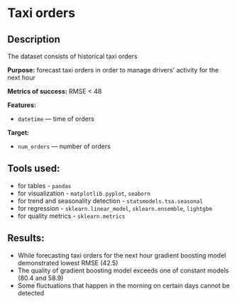 # Taxi orders

## Description

The dataset consists of historical taxi orders

**Purpose:** forecast taxi orders in order to manage drivers' activity for the next hour

**Metrics of success:** RMSE < 48

**Features:** 
- `datetime` — time of orders

**Target:** 
- `num_orders` — number of orders

## Tools used:
- for tables - `pandas`
- for visualization - `matplotlib.pyplot`, `seaborn`
- for trend and seasonality detection - `statsmodels.tsa.seasonal`
- for regression - `sklearn.linear_model`, `sklearn.ensemble`, `lightgbm`
- for quality metrics - `sklearn.metrics`

## Results:
- While forecasting taxi orders for the next hour gradient boosting model demonstrated lowest RMSE (42.5)
- The quality of gradient boosting model exceeds one of constant models (80.4 and 58.9)
- Some fluctuations that happen in the morning on certain days cannot be detected
